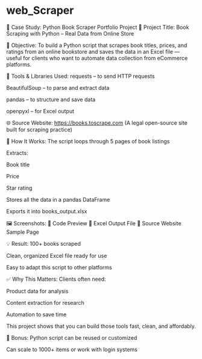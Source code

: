# web_Scraper

📄 Case Study: Python Book Scraper Portfolio Project
📌 Project Title:  Book Scraping with Python – Real Data from Online Store

🧠 Objective:
To build a Python script that scrapes book titles, prices, and ratings from an online bookstore and saves the data in an Excel file — useful for clients who want to automate data collection from eCommerce platforms.

🔧 Tools & Libraries Used:
requests – to send HTTP requests

BeautifulSoup – to parse and extract data

pandas – to structure and save data

openpyxl – for Excel output

🌐 Source Website:
https://books.toscrape.com
(A legal open-source site built for scraping practice)

🔄 How It Works:
The script loops through 5 pages of book listings

Extracts:

Book title

Price

Star rating

Stores all the data in a pandas DataFrame

Exports it into books_output.xlsx

🖼 Screenshots:
📸 Code Preview
📸 Excel Output File
📸 Source Website Sample Page

💡 Result:
100+ books scraped

Clean, organized Excel file ready for use

Easy to adapt this script to other platforms

✅ Why This Matters:
Clients often need:

Product data for analysis

Content extraction for research

Automation to save time

This project shows that you can build those tools fast, clean, and affordably.

🔗 Bonus:
Python script can be reused or customized

Can scale to 1000+ items or work with login systems
